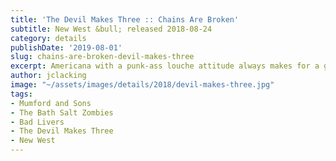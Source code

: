 ```yaml
---
title: 'The Devil Makes Three :: Chains Are Broken'
subtitle: New West &bull; released 2018-08-24
category: details
publishDate: '2019-08-01'
slug: chains-are-broken-devil-makes-three
excerpt: Americana with a punk-ass louche attitude always makes for a good bawdy time.
author: jclacking
image: "~/assets/images/details/2018/devil-makes-three.jpg"
tags:
- Mumford and Sons
- The Bath Salt Zombies
- Bad Livers
- The Devil Makes Three
- New West
---
```


